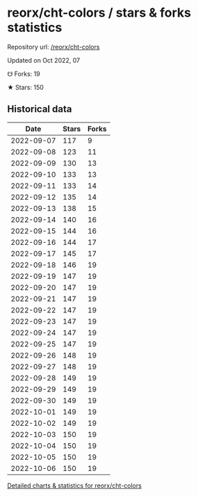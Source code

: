 # reorx/cht-colors / stars & forks statistics

Repository url: [/reorx/cht-colors](https://github.com/reorx/cht-colors)

Updated on Oct 2022, 07

☋ Forks: 19

★ Stars: 150

## Historical data
| Date | Stars | Forks |
|------|-------|-------|
| 2022-09-07 | 117 | 9 | 
| 2022-09-08 | 123 | 11 | 
| 2022-09-09 | 130 | 13 | 
| 2022-09-10 | 133 | 13 | 
| 2022-09-11 | 133 | 14 | 
| 2022-09-12 | 135 | 14 | 
| 2022-09-13 | 138 | 15 | 
| 2022-09-14 | 140 | 16 | 
| 2022-09-15 | 144 | 16 | 
| 2022-09-16 | 144 | 17 | 
| 2022-09-17 | 145 | 17 | 
| 2022-09-18 | 146 | 19 | 
| 2022-09-19 | 147 | 19 | 
| 2022-09-20 | 147 | 19 | 
| 2022-09-21 | 147 | 19 | 
| 2022-09-22 | 147 | 19 | 
| 2022-09-23 | 147 | 19 | 
| 2022-09-24 | 147 | 19 | 
| 2022-09-25 | 147 | 19 | 
| 2022-09-26 | 148 | 19 | 
| 2022-09-27 | 148 | 19 | 
| 2022-09-28 | 149 | 19 | 
| 2022-09-29 | 149 | 19 | 
| 2022-09-30 | 149 | 19 | 
| 2022-10-01 | 149 | 19 | 
| 2022-10-02 | 149 | 19 | 
| 2022-10-03 | 150 | 19 | 
| 2022-10-04 | 150 | 19 | 
| 2022-10-05 | 150 | 19 | 
| 2022-10-06 | 150 | 19 | 


[Detailed charts & statistics for reorx/cht-colors](https://reviewgithub.com/rep/reorx/cht-colors)
